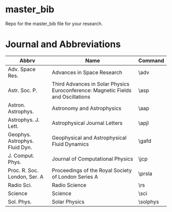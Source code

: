 # master_bib
Repo for the master_bib file for your research. 

# Journal and Abbreviations
| Abbrv | Name | Command |
| ----- | ---- | ------- |
| Adv. Space Res. | Advances in Space Research | \adv |
| Astr. Soc. P. | Third Advances in Solar Physics Euroconference: Magnetic Fields and Oscillations | \asp |
| Astron. Astrophys. | Astronomy and Astrophysics | \aap |
| Astrophys. J. Lett.	| Astrophysical Journal Letters | \apjl |
| Geophys. Astrophys. Fluid Dyn. | Geophysical and Astrophysical Fluid Dynamics | \gafd |
| J. Comput. Phys. | Journal of Computational Physics | \jcp |
| Proc. R. Soc. London, Ser. A	| Proceedings of the Royal Society of London Series A | \prsla |
| Radio Sci. | Radio Science | \rs |
| Science | Science | \sci |
| Sol. Phys. | Solar Physics | \solphys | 

